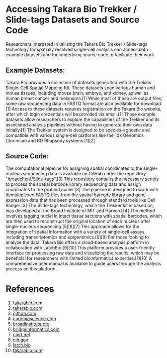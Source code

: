 # Accessing Takara Bio Trekker / Slide-tags Datasets and Source Code

Researchers interested in utilizing the Takara Bio Trekker / Slide-tags technology for spatially resolved single-cell analysis can access both example datasets and the underlying source code to facilitate their work.

## Example Datasets:

Takara Bio provides a collection of datasets generated with the Trekker Single-Cell Spatial Mapping Kit. These datasets span various human and mouse tissues, including mouse brain, embryo, and kidney, as well as human breast cancer and melanoma.[1] While most of these are output files, some raw sequencing data in FASTQ format are also available for download.[1] Access to these datasets requires registration on the Takara Bio website, after which login credentials will be provided via email.[1]
These example datasets allow researchers to explore the capabilities of the Trekker and its associated analysis pipelines without having to generate their own data initially.[1] The Trekker system is designed to be species-agnostic and compatible with various single-cell platforms like the 10x Genomics Chromium and BD Rhapsody systems.[1][2]

## Source Code:

The computational pipeline for assigning spatial coordinates to the single-nucleus sequencing data is available on GitHub under the repository "broadchenf/Slide-tags".[3] This repository contains the necessary scripts to process the spatial barcode library sequencing data and assign coordinates to the profiled nuclei.[3] The pipeline is designed to work with demultiplexed FASTQ files from the spatial barcode library and gene expression data that has been processed through standard tools like Cell Ranger.[3]
The Slide-tags technology, which the Trekker kit is based on, was developed at the Broad Institute of MIT and Harvard.[4] The method involves tagging nuclei in intact tissue sections with spatial barcodes, which are then used to reconstruct the original location of each nucleus after single-nucleus sequencing.[5][6][7] This approach allows for the integration of spatial information with a variety of single-cell assays, including transcriptomics and epigenomics.[6][8]
For those looking to analyze the data, Takara Bio offers a cloud-based analysis platform in collaboration with LatchBio.[9][10] This platform provides a user-friendly interface for processing raw data and visualizing the results, which may be beneficial for researchers with limited bioinformatics expertise.[1][10] A comprehensive user manual is available to guide users through the analysis process on this platform.

# References

1. [takarabio.com](https://www.takarabio.com/learning-centers/spatial-omics/datasets-request)
2. [takarabio.com](https://www.takarabio.com/learning-centers/spatial-omics/trekker-resources/trekker-faqs)
3. [github.com](https://github.com/broadchenf/Slide-tags)
4. [curiobioscience.com](https://curiobioscience.com/press/curio-bioscience-launches-trekker-single-cell-spatial-mapping-kit/)
5. [broadinstitute.org](https://www.broadinstitute.org/news/new-method-tags-cells-location-coordinates-single-cell-studies)
6. [bridgeinformatics.com](https://bridgeinformatics.com/breakthrough-high-resolution-spatial-multi-omics-slide-tags-unlock-single-cell-analysis/)
7. [cbirt.net](https://cbirt.net/broad-scientists-introduce-slide-tags-a-novel-method-for-mapping-cells-in-single-cell-studies/)
8. [nih.gov](https://pubmed.ncbi.nlm.nih.gov/38093010/)
9. [latch.bio](https://blog.latch.bio/p/a-sneak-peak-into-new-spatial-analysis)
10. [takarabio.com](https://www.takarabio.com/documents/User%20Manual/Cloud/Cloud%20Analysis%20of%20Seeker%20and%20Trekker%20Data%20User%20Manual.pdf)
